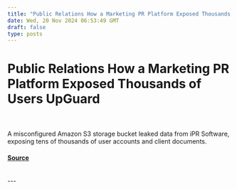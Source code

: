 ```yaml
---
title: "Public Relations How a Marketing PR Platform Exposed Thousands of Users UpGuard"
date: Wed, 20 Nov 2024 06:53:49 GMT
draft: false
type: posts
---
```

# Public Relations How a Marketing PR Platform Exposed Thousands of Users UpGuard

<br/>

<br/>
A misconfigured Amazon S3 storage bucket leaked data from iPR Software, exposing tens of thousands of user accounts and client documents.

#### [Source](https://www.upguard.com/breaches/public-relations-how-a-marketing-pr-platform-exposed-thousands-of-users)

<br/>
---
